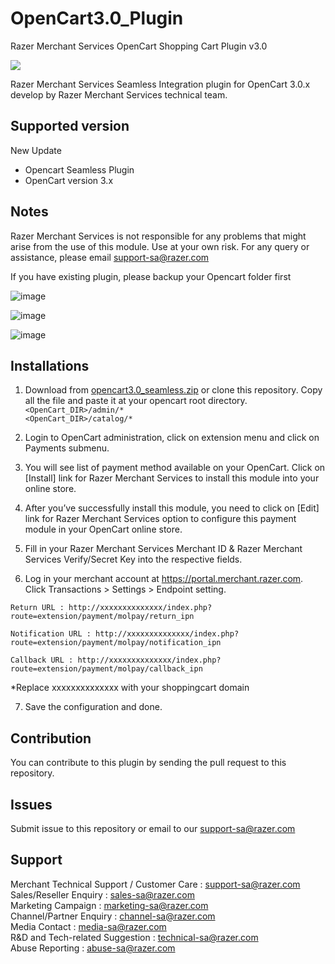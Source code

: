 # OpenCart3.0_Plugin
Razer Merchant Services OpenCart Shopping Cart Plugin v3.0

<img src="https://user-images.githubusercontent.com/38641542/74417583-ebadb900-4e81-11ea-94b4-249009025b48.jpg">

Razer Merchant Services Seamless Integration plugin for OpenCart 3.0.x develop by Razer Merchant Services technical team.

Supported version
-----------------
New Update

- Opencart Seamless Plugin
- OpenCart version 3.x

Notes
-------------
Razer Merchant Services is not responsible for any problems that might arise from the use of this module. 
Use at your own risk. For any query or assistance, please email support-sa@razer.com

If you have existing plugin, please backup your Opencart folder first

![image](https://user-images.githubusercontent.com/19460508/76836786-592b7b80-686c-11ea-8ebd-908cdc811b2d.png)  

![image](https://user-images.githubusercontent.com/19460508/76836806-60528980-686c-11ea-9197-2fd3952ac2c1.png)  

![image](https://user-images.githubusercontent.com/19460508/76836821-66486a80-686c-11ea-9cce-8b0dd975e2ee.png)

Installations
-------------
1. Download from [opencart3.0_seamless.zip](https://github.com/RazerMS/OpenCart3.0_Plugin/blob/master/opencart3.0_seamless.zip) or clone this repository. Copy all the file and paste it at your opencart root directory.  
`<OpenCart_DIR>/admin/*`  
`<OpenCart_DIR>/catalog/*`

2. Login to OpenCart administration, click on extension menu and click on Payments submenu.

3. You will see list of payment method available on your OpenCart. Click on [Install] link for Razer Merchant Services to install this module into your online store.  

4. After you’ve successfully install this module, you need to click on [Edit] link for Razer Merchant Services option to configure this payment module in your OpenCart online store.

5. Fill in your Razer Merchant Services Merchant ID & Razer Merchant Services Verify/Secret Key into the respective fields.

6. Log in your merchant account at https://portal.merchant.razer.com. Click Transactions > Settings > Endpoint setting.
  
  ``Return URL : http://xxxxxxxxxxxxxx/index.php?route=extension/payment/molpay/return_ipn``

  ``Notification URL : http://xxxxxxxxxxxxxx/index.php?route=extension/payment/molpay/notification_ipn``

  ``Callback URL : http://xxxxxxxxxxxxxx/index.php?route=extension/payment/molpay/callback_ipn`` 
  
  *Replace xxxxxxxxxxxxxx with your shoppingcart domain

7. Save the configuration and done.

Contribution
------------
You can contribute to this plugin by sending the pull request to this repository.

Issues
------------
Submit issue to this repository or email to our support-sa@razer.com

Support
-------
Merchant Technical Support / Customer Care : support-sa@razer.com <br>
Sales/Reseller Enquiry : sales-sa@razer.com <br>
Marketing Campaign : marketing-sa@razer.com <br>
Channel/Partner Enquiry : channel-sa@razer.com <br>
Media Contact : media-sa@razer.com <br>
R&D and Tech-related Suggestion : technical-sa@razer.com <br>
Abuse Reporting : abuse-sa@razer.com
